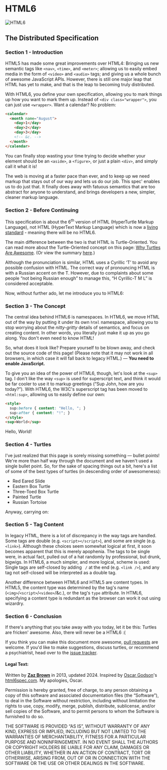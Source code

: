 # HTML6

![HTML6](/turtle.png)

## The Distributed Specification

### Section 1 - Introduction

HTML5 has made some great improvements over HTML4: Bringing us new semantic tags like `<nav>`, `<time>`, and `<meter>`; allowing us to easily embed media in the form of `<video>` and `<audio>` tags; and giving us a whole bunch of awesome JavaScript APIs. However, there is still one major leap that HTML has yet to make, and that is the leap to becoming truly distributed.

With  HTML6, you define your own specification, allowing you to mark things up how you want to mark them up. Instead of `<div class="wrapper">`, you can just use `<wrapper>`. Want a calendar? No problem:

```html
<calendar>
  <month name="August">
    <day>1</day>
    <day>2</day>
    <day>3</day>
    <!-- &c. -->
  </month>
</calendar>
```

You can finally stop wasting your time trying to decide whether your element should be an `<aside>`, a `<figure>`, or just a plain `<div>`, and simply call it what it is!

The web is moving at a faster pace than ever, and to keep up we need markup that stays out of our way and lets us do our job. This spec' enables us to do just that. It finally does away with fatuous semantics that are too abstract for anyone to understand, and brings developers a new, simpler, cleaner markup language.

### Section 2 - Before Continuing

This specification is about the 6<sup>th</sup> version of HТML (HyperTurtle Markup Language), not HTML (HyperText Markup Language) which is now a [living standard](https://html5doctor.com/html5-living-standard/) - meaning there will be no HTML6.

The main difference between the two is that HТML is Turtle-Oriented. You can read more about the Turtle-Oriented concept on this page: [Why Turtles Are Awesome](https://pinterest.com/ameliamcquiston/turtles-are-awesome/). (Or view the summary [here](https://i.pinimg.com/550x/27/d9/b7/27d9b7ea30ddf2c7650385ca080717a8.jpg).)

Although the pronunciation is similar, HТML uses a Cyrillic &lsquo;Т&rsquo; to avoid any possible confusion with HTML. The correct way of pronouncing HТML is with a Russian accent on the Т. However, due to complaints about some people &ldquo;not being Russian enough&rdquo; to manage this, &ldquo;H Cyrillic-T M L&rdquo; is considered acceptable.

Now, without further ado, let me introduce you to  HTML6:

### Section 3 - The Concept

The central idea behind  HTML6 is namespaces. In  HTML6, we move HTML out of the way by putting it under its own `html` namespace, allowing you to stop worrying about the *nitty-gritty* details of semantics, and focus on creating content. In other words, you literally just make it up as you go along. You don't even need to know HTML!

So, what does it look like? Prepare yourself to be blown away, and check out the source code of this page! (Please note that it may not work in all browsers, in which case it will fall back to legacy HTML.)<noscript> &mdash; <strong>You need to enable JavaScript.</strong></noscript>

To give you an idea of the power of  HTML6, though, let's look at the `<sup>` tag. I don't like the way `<sup>` is used for superscript text, and think it would be far cooler to use it to markup greetings (&ldquo;Sup John, how are you today?&rdquo;). With  HTML6, the W3C's superscript tag has been moved to `<html:sup>`, allowing us to easily define our own:

```html
<style>
  sup:before { content: "Hello, "; }
  sup:after { content: "!"; }
</style>
<sup>World</sup>
```
Hello, World!

### Section 4 - Turtles

I've just realized that this page is sorely missing something &mdash; bullet points! We're more than half way through the document and we haven't used a single bullet point. So, for the sake of spacing things out a bit, here's a list of some of the best types of turtles (in descending order of awesomeness):

  *  Red Eared Slide
  *  Eastern Box Turtle
  *  Three-Toed Box Turtle
  *  Painted Turtle
  *  Russian Tortoise

Anyway, carrying on:

### Section 5 - Tag Content

In legacy HTML, there is a lot of discrepancy in the way tags are handled. Some tags are double (e.g. `<script></script>`), and some are single (e.g. `<link>`). Although these choices seem somewhat logical at first, it soon becomes apparent that this is merely apophenia. The tags to be single were, in actual fact, pulled out of a hat randomly by professional, but drunk, bigwigs. In  HTML6, a much simpler, and more logical, scheme is used: Single tags are self-closed by adding ` /` at the end (e.g. `<link />`), and any tag not self-closed will be interpreted as a double tag.

Another difference between  HTML6 and HTML5 are content types. In HTML5, the content type was determined by the tag's name (`<img>`/`<script>`/`<video>`/&c.), or the tag's `type` attribute. In  HTML6, specifying a content type is redundant as the browser can work it out using wizardry.

### Section 6 - Conclusion

If there's anything that you take away with you today, let it be this: Turtles are fricken' awesome. Also, there will never be a HTML6 :(

If you think you can make this document more awesome, [pull requests](https://github.com/zaz/HTML6/pulls) are welcome. If you'd like to make suggestions, discuss turtles, or recommend a psychiatrist, head over to the [issue tracker](https://github.com/zaz/HTML6/issues).

#### Legal Text:

Written by **[Zaz Brown](https://zazbrown.com)** in 2013, updated 2024. Inspired by [Oscar Godson](http://whothefuckisoscargodson.com)'s <a href="http://html6spec.com" rel="nofollow">html6spec.com</a>. My apologies, Oscar.

Permission is hereby granted, free of charge, to any person obtaining a copy of this software and associated documentation files (the &ldquo;Software&rdquo;), to deal in the Software without restriction, including without limitation the rights to use, copy, modify, merge, publish, distribute, sublicense, and/or sell copies of the Software, and to permit persons to whom the Software is furnished to do so.

THE SOFTWARE IS PROVIDED &ldquo;AS IS&rdquo;, WITHOUT WARRANTY OF ANY KIND, EXPRESS OR IMPLIED, INCLUDING BUT NOT LIMITED TO THE WARRANTIES OF MERCHANTABILITY, FITNESS FOR A PARTICULAR PURPOSE AND NONINFRINGEMENT. IN NO EVENT SHALL THE AUTHORS OR COPYRIGHT HOLDERS BE LIABLE FOR ANY CLAIM, DAMAGES OR OTHER LIABILITY, WHETHER IN AN ACTION OF CONTRACT, TORT OR OTHERWISE, ARISING FROM, OUT OF OR IN CONNECTION WITH THE SOFTWARE OR THE USE OR OTHER DEALINGS IN THE SOFTWARE.
